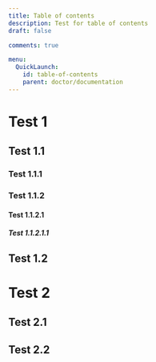 ```yaml
---
title: Table of contents
description: Test for table of contents
draft: false

comments: true

menu:
  QuickLaunch:
    id: table-of-contents
    parent: doctor/documentation
---
```


# Test 1

## Test 1.1

### Test 1.1.1

### Test 1.1.2

#### Test 1.1.2.1

##### Test 1.1.2.1.1

## Test 1.2

# Test 2

## Test 2.1

## Test 2.2

<toc title="Table of contents" position="right" />
